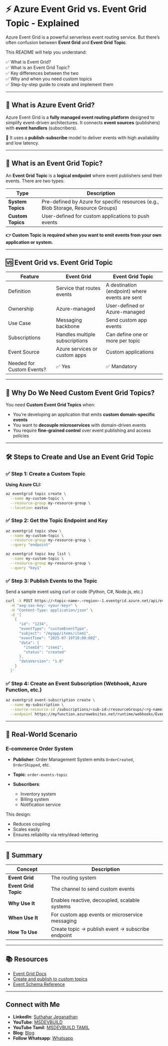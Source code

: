 # ⚡ Azure Event Grid vs. Event Grid Topic - Explained

Azure Event Grid is a powerful serverless event routing service. But there’s often confusion between **Event Grid** and **Event Grid Topic**.

This README will help you understand:

✅ What is Event Grid?  
✅ What is an Event Grid Topic?  
✅ Key differences between the two  
✅ Why and when you need custom topics  
✅ Step-by-step guide to create and implement them

---

## 🔹 What is Azure Event Grid?

Azure Event Grid is a **fully managed event routing platform** designed to simplify event-driven architectures. It connects **event sources** (publishers) with **event handlers** (subscribers).

🔄 It uses a **publish-subscribe** model to deliver events with high availability and low latency.

---

## 🔸 What is an Event Grid Topic?

An **Event Grid Topic** is a **logical endpoint** where event publishers send their events. There are two types:

| Type              | Description |
|-------------------|-------------|
| **System Topics** | Pre-defined by Azure for specific resources (e.g., Blob Storage, Resource Groups) |
| **Custom Topics** | User-defined for custom applications to push events |

**👉 Custom Topic is required when you want to emit events from your own application or system.**

---

## 🆚 Event Grid vs. Event Grid Topic

| Feature                      | **Event Grid**                            | **Event Grid Topic**                         |
|-----------------------------|-------------------------------------------|---------------------------------------------|
| Definition                  | Service that routes events                | A destination (endpoint) where events are sent |
| Ownership                   | Azure-managed                             | User-defined or Azure-managed               |
| Use Case                    | Messaging backbone                        | Send custom app events                      |
| Subscriptions               | Handles multiple subscriptions            | Can define one or more per topic            |
| Event Source                | Azure services or custom apps             | Custom applications                         |
| Needed for Custom Events?   | ✅ Yes                                     | ✅ Mandatory                                 |

---

## 🎯 Why Do We Need Custom Event Grid Topics?

You need **Custom Event Grid Topics** when:

- You're developing an application that emits **custom domain-specific events**
- You want to **decouple microservices** with domain-driven events
- You require **fine-grained control** over event publishing and access policies

---

## 🛠️ Steps to Create and Use an Event Grid Topic

### ✅ Step 1: Create a Custom Topic

**Using Azure CLI:**
```bash
az eventgrid topic create \
  --name my-custom-topic \
  --resource-group my-resource-group \
  --location eastus
````

### ✅ Step 2: Get the Topic Endpoint and Key

```bash
az eventgrid topic show \
  --name my-custom-topic \
  --resource-group my-resource-group \
  --query "endpoint"

az eventgrid topic key list \
  --name my-custom-topic \
  --resource-group my-resource-group \
  --query "key1"
```

### ✅ Step 3: Publish Events to the Topic

Send a sample event using curl or code (Python, C#, Node.js, etc.)

```bash
curl -X POST https://<topic-name>.<region>-1.eventgrid.azure.net/api/events \
  -H "aeg-sas-key: <your-key>" \
  -H "Content-Type: application/json" \
  -d '[
    {
      "id": "1234",
      "eventType": "customEventType",
      "subject": "/myapp/items/item1",
      "eventTime": "2025-07-19T10:00:00Z",
      "data": {
        "itemId": "item1",
        "status": "created"
      },
      "dataVersion": "1.0"
    }
  ]'
```

### ✅ Step 4: Create an Event Subscription (Webhook, Azure Function, etc.)

```bash
az eventgrid event-subscription create \
  --name my-subscription \
  --source-resource-id /subscriptions/<sub-id>/resourceGroups/<rg-name>/providers/Microsoft.EventGrid/topics/my-custom-topic \
  --endpoint https://myfunction.azurewebsites.net/runtime/webhooks/EventGrid?code=<key>
```

---

## 📌 Real-World Scenario

### E-commerce Order System

* **Publisher**: Order Management System emits `OrderCreated`, `OrderShipped`, etc.
* **Topic**: `order-events-topic`
* **Subscribers**:

  * Inventory system
  * Billing system
  * Notification service

This design:

* Reduces coupling
* Scales easily
* Ensures reliability via retry/dead-lettering

---

## 🧠 Summary

| Concept              | Description                                       |
| -------------------- | ------------------------------------------------- |
| **Event Grid**       | The routing system                                |
| **Event Grid Topic** | The channel to send custom events                 |
| **Why Use It**       | Enables reactive, decoupled, scalable systems     |
| **When Use It**      | For custom app events or microservice messaging   |
| **How To Use**       | Create topic → publish event → subscribe endpoint |

---

## 📚 Resources

* [Event Grid Docs](https://learn.microsoft.com/en-us/azure/event-grid/)
* [Create and publish to custom topics](https://learn.microsoft.com/en-us/azure/event-grid/custom-event-to-webhook)
* [Event Schema Reference](https://learn.microsoft.com/en-us/azure/event-grid/event-schema)

---

 ## Connect with Me
- **LinkedIn**: [Suthahar Jeganathan](https://www.linkedin.com/in/jssuthahar/)
- **YouTube**: [MSDEVBUILD](https://www.youtube.com/@MSDEVBUILD)
- **YouTube Tamil**: [MSDEVBUILD TAMIL](https://www.youtube.com/@MSDEVBUILDTamil)
- **Blog**: [Blog](https://www.msdevbuild.com/)
- **Follow Whatsapp**: [Whatsapp](https://www.whatsapp.com/channel/0029Va5j2rHEFeXcTlUhQB0J)
